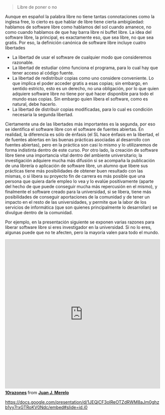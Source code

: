 > Libre de poner o no


Aunque en español la palabra libre no tiene tantas connotaciones como la inglesa free, lo cierto es que hablar de libre tiene cierta ambigüedad: hablamos de software libre como hablamos del sol cuando amanece, no como cuando hablamos de que hay barra libre ni buffet libre. La idea del software libre, la principal, es exactamente eso, que sea libre, no que sea gratis. Por eso, la definición canónica de software libre incluye cuatro libertades
- La libertad de usar el software de cualquier modo que consideremos razonable.
- La libertad de estudiar cómo funciona el programa, para lo cual hay que tener acceso al código fuente.
- La libertad de redistribuir copias como uno considere conveniente. Lo que implica el poder acceder gratis a esas copias; sin embargo, en sentido estricto, esto es un derecho, no una obligación, por lo que quien adquiere software libre no tiene por qué hacer disponible para todo el mundo esas copias. Sin embargo quien libera el software, como es natural, debe hacerlo.
- La libertad de distribuir copias modificadas, para lo cual es condición necesaria la segunda libertad.

Ciertamente una de las libertades más importantes es la segunda, por eso se identifica el software libre con el software de fuentes abiertas. En realidad, la diferencia es sólo de énfasis (el SL hace énfasis en la libertad, el de fuentes abiertas en las buenas prácticas asociadas al desarrollo con fuentes abiertas), pero en la práctica son casi lo mismo y lo utilizaremos de forma indistinta dentro de este curso.
Por otro lado, la creación de software libre tiene una importancia vital dentro del ambiente universitario; la investigación adquiere mucha más difusión si se acompaña la publicación de una librería o aplicación de software libre, un alumno que libere sus prácticas tiene más posibilidades de obtener buen resultado con las mismas, o si libera su proyecto fin de carrera es más posible que una persona que quiera darle empleo lo vea y lo evalúe positivamente (aparte del hecho de que puede conseguir mucha más repercusión en el mismo), y finalmente el software creado para la universidad, si se libera, tiene más posibilidades de conseguir aportaciones de la comunidad y de tener un impacto en el resto de las universidades, y permite que la labor de los servicios de informática (que son quienes principalmente lo desarrollan) se divulgue dentro de la comunidad.


Por ejemplo, en la presentación siguiente se exponen varias razones para liberar software libre si eres investigador en la universidad. Si no lo eres, algunas puede que no te afecten, pero la mayoría valen para todo el mundo. 

<iframe src="https://hubslide.com/embed/56e03fd0e958d52c459a0416.html" width="595" height="485" frameborder="0" marginwidth="0" marginheight="0" scrolling="no" style="border:1px solid #CCC; border-width:1px; margin-bottom:5px; max-width: 100%;" allowfullscreen> </iframe><div style="margin-bottom:5px"> <strong> <a href="https://hubslide.com/juan-j-merelo/10razones-s56e03fd0e958d52c459a0416.html" title="10razones" target="_blank">10razones</a> </strong> from <strong><a target="_blank" href="https://hubslide.com/a/juan-j-merelo">Juan J. Merelo</a></strong> </div>

https://docs.google.com/presentation/d/1JEQjCF3oIReOTZdRWM8aJm0ghzb1yy7rxGTRoKV0Ndc/embed#slide=id.i0
